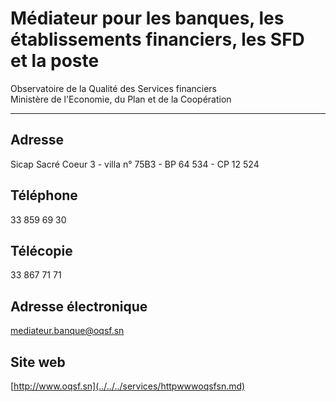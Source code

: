 # Médiateur pour les banques, les établissements financiers, les SFD et la poste

Observatoire de la Qualité des Services financiers  
Ministère de l'Economie, du Plan et de la Coopération  

-------------------------------------------------------------------------------------------------------------

**Adresse**
-----------

Sicap Sacré Coeur 3 - villa n° 75B3 - BP 64 534 - CP 12 524

**Téléphone**
-------------

33 859 69 30

**Télécopie**
-------------

33 867 71 71

**Adresse électronique**
------------------------

[mediateur.banque@oqsf.sn](../../../services/mediateurbanqueoqsfsn.md)

**Site web**
------------

[http://www.oqsf.sn](../../../services/httpwwwoqsfsn.md)